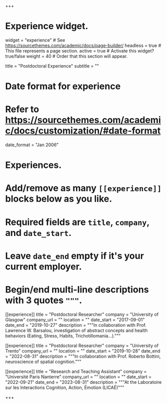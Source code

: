 +++
# Experience widget.
widget = "experience"  # See https://sourcethemes.com/academic/docs/page-builder/
headless = true  # This file represents a page section.
active = true  # Activate this widget? true/false
weight = 40  # Order that this section will appear.

title = "Postdoctoral Experience"
subtitle = ""

# Date format for experience
#   Refer to https://sourcethemes.com/academic/docs/customization/#date-format
date_format = "Jan 2006"

# Experiences.
#   Add/remove as many `[[experience]]` blocks below as you like.
#   Required fields are `title`, `company`, and `date_start`.
#   Leave `date_end` empty if it's your current employer.
#   Begin/end multi-line descriptions with 3 quotes `"""`.
[[experience]]
  title = "Postdoctoral Researcher"
  company = "University of Glasgow"
  company_url = ""
  location = ""
  date_start = "2017-09-01"
  date_end = "2019-10-27"
  description = """In collaboration with Prof. Lawrence W. Barsalou, investigation of abstract concepts and health behaviors (Eating, Stress, Habits, Trichotillomania...)."""

[[experience]]
  title = "Postdoctoral Researcher"
  company = "University of Trento"
  company_url = ""
  location = ""
  date_start = "2019-10-28"
  date_end = "2022-08-31"
  description = """In collaboration with Prof. Roberto Bottini, neuroscience of spatial cognition."""

[[experience]]
  title = "Research and Teaching Assistant"
  company = "Université Paris Nanterre"
  company_url = ""
  location = ""
  date_start = "2022-09-21"
  date_end = "2023-08-31"
  description = """At the Laboratoire sur les Interactions Cognition, Action, Émotion (LICAÉ)"""



+++
